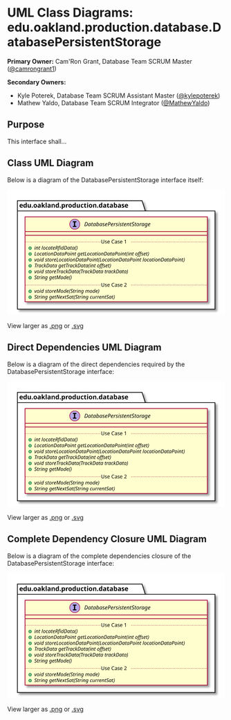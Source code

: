 # UML Class Diagrams: edu.oakland.production.database.DatabasePersistentStorage

**Primary Owner:** Cam'Ron Grant, Database Team SCRUM Master ([@camrongrant1](https://github.com/camrongrant1/))

**Secondary Owners:**

- Kyle Poterek, Database Team SCRUM Assistant Master ([@kylepoterek](https://github.com/kylepoterek/))
- Mathew Yaldo, Database Team SCRUM Integrator ([@MathewYaldo](https://github.com/MathewYaldo/))

## Purpose

This interface shall...

## Class UML Diagram

Below is a diagram of the DatabasePersistentStorage interface itself:

![DatabasePersistentStorage](./DatabasePersistentStorage.svg)

View larger as [.png](./DatabasePersistentStorage.png) or [.svg](./DatabasePersistentStorage.svg)

## Direct Dependencies UML Diagram

Below is a diagram of the direct dependencies required by the DatabasePersistentStorage interface:

![DatabasePersistentStorage Direct Dependencies](./DatabasePersistentStorage_DirectDependencies.svg)

View larger as [.png](./DatabasePersistentStorage_DirectDependencies.png) or [.svg](./DatabasePersistentStorage_DirectDependencies.svg)

## Complete Dependency Closure UML Diagram

Below is a diagram of the complete dependencies closure of the DatabasePersistentStorage interface:

![DatabasePersistentStorage Dependency Closure](./DatabasePersistentStorage_Closure.svg)

View larger as [.png](./DatabasePersistentStorage_Closure.png) or [.svg](./DatabasePersistentStorage_Closure.svg)
